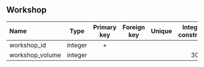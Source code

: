 ## Workshop

|Name|Type|Primary key|Foreign key|Unique|Integrity constraints|Null/not null|
|:----|:----:|:-----------:|:-----------:|:------:|:----------------------:|:------:|
|workshop_id|integer|+| | | ||
|workshop_volume|integer| | | | 30| not null|